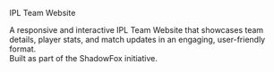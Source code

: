 IPL Team Website

A responsive and interactive IPL Team Website that showcases team details, player stats, and match updates in an engaging, user-friendly format.  
Built as part of the ShadowFox initiative.
